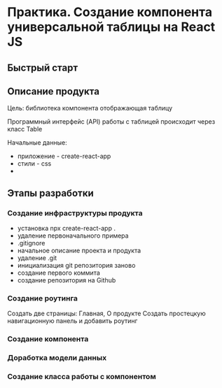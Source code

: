 # Практика. Создание компонента универсальной таблицы на React JS

## Быстрый старт


## Описание продукта

Цель: библиотека компонента отображающая таблицу

Программный интерфейс (API) работы с таблицей происходит через класс Table

Начальные данные:
* приложение - create-react-app
* стили - css
* 


## Этапы разработки

### Создание инфраструктуры продукта

* установка npx create-react-app .
* удаление первоначального примера
* .gitignore
* начальное описание проекта и продукта
* удаление .git
* инициализация git репозитория заново
* создание первого коммита
* создание репозитория на Github

### Создание роутинга

Создать две страницы: Главная, О продукте
Создать простецкую навигационную панель и добавить роутинг

### Создание компонента


### Доработка модели данных


### Создание класса работы с компонентом
